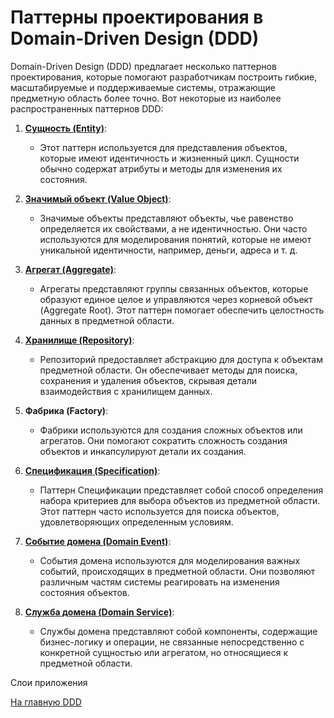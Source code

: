 # Паттерны проектирования в Domain-Driven Design (DDD)

Domain-Driven Design (DDD) предлагает несколько паттернов проектирования, которые помогают разработчикам построить
гибкие, масштабируемые и поддерживаемые системы, отражающие предметную область более точно. Вот некоторые из наиболее
распространенных паттернов DDD:

1. **[Сущность (Entity)](enitity.md)**:
    - Этот паттерн используется для представления объектов, которые имеют идентичность и жизненный цикл. Сущности обычно
      содержат атрибуты и методы для изменения их состояния.

2. **[Значимый объект (Value Object)](value-object.md)**:
    - Значимые объекты представляют объекты, чье равенство определяется их свойствами, а не идентичностью. Они часто
      используются для моделирования понятий, которые не имеют уникальной идентичности, например, деньги, адреса и т. д.

3. **[Агрегат (Aggregate)](aggregate.md)**:
    - Агрегаты представляют группы связанных объектов, которые образуют единое целое и управляются через корневой
      объект (Aggregate Root). Этот паттерн помогает обеспечить целостность данных в предметной области.

4. **[Хранилище (Repository)](repository.md)**:
    - Репозиторий предоставляет абстракцию для доступа к объектам предметной области. Он обеспечивает методы для поиска,
      сохранения и удаления объектов, скрывая детали взаимодействия с хранилищем данных.

5. **Фабрика (Factory)**:
    - Фабрики используются для создания сложных объектов или агрегатов. Они помогают сократить сложность создания
      объектов и инкапсулируют детали их создания.

6. **[Спецификация (Specification)](specification.md)**:
    - Паттерн Спецификации представляет собой способ определения набора критериев для выбора объектов из предметной
      области. Этот паттерн часто используется для поиска объектов, удовлетворяющих определенным условиям.

7. **[Событие домена (Domain Event)](domain-event.md)**:
    - События домена используются для моделирования важных событий, происходящих в предметной области. Они позволяют
      различным частям системы реагировать на изменения состояния объектов.

8. **[Служба домена (Domain Service)](../domain-services.md)**:
    - Службы домена представляют собой компоненты, содержащие бизнес-логику и операции, не связанные непосредственно с
      конкретной сущностью или агрегатом, но относящиеся к предметной области.

Слои приложения

[На главную DDD](../main.md)